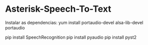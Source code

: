 # Asterisk-Speech-To-Text

Instalar as dependencias:
yum install portaudio-devel alsa-lib-devel portaudio

pip install SpeechRecognition
pip install pyaudio
pip install pyst2
